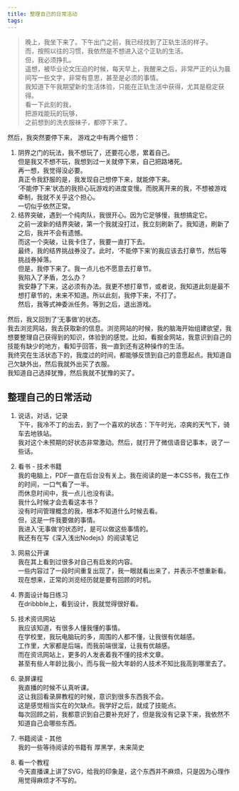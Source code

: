 ```yaml
---
title: 整理自己的日常活动
tags:
---
```



> 晚上，我坐下来了。下午出门之前，我已经找到了正轨生活的样子。  
而，按照以往的习惯，我依然是不想进入这个正轨的生活。  
但，我必须挣扎。  
遥想，被毕业论文压迫的时候，每天早上，我醒来之后，非常严正的认为晨间写一些文字，非常有意思，甚至是必须的事情。  
我知道下午我期望新的生活体验，只能在正轨生活中获得，尤其是稳定获得。  
看一下此刻的我，  
  把游戏能玩的玩够，  
  之前想到的洗衣服袜子，都停下来了。  

然后，我突然要停下来，
游戏之中有两个细节：  
  
  1. 阴界之门的玩法，我不想玩了，还要花心思，累着自己。  
     但是我又不想不玩，我想到过一关就停下来，自己把路堵死。  
     再一想，我觉得没必要。  
     真正令我舒服的是，我发现自己想停下来，就能停下来。  
     ‘不能停下来’状态的我担心玩游戏的进度变慢。而脱离开来的我，不想被游戏牵制，我就不关乎这个担心。  
     一切似乎依然正常。  
  2. 结界突破，遇到一个纯肉队，我很开心。因为它足够慢，我想搞定它。  
     之前一波新的结界突破，第一个我就没打过，我立刻刷新了。我知道，刷新了之后，我并不会有遗憾。  
     而这一个突破，让我卡住了，我要一直打下去。  
     最终，我的结界挑战券没了。此时，‘不能停下来’的我应该去打章节，然后等挑战券掉落。  
     但是，我停下来了。我一点儿也不愿意去打章节。  
     我陷入了矛盾，怎么办？  
     我安静了下来，这必须有办法。我更不想打章节，或者说，我知道此刻是最不想打章节的，未来不知道。所以此刻，我停下来，不打了。  
     然后，我等式神委派任务。等到之后，退出游戏。  

然后，我又回到了‘无事做’的状态。  
我去浏览网站，我去获取新的信息。浏览网站的时候，我的脑海开始组建欲望，我想要整理自己获得到的知识，体验到的感觉。比如，看掘金网站，我意识到自己的技能有缺少的地方，看知乎回答，我一直到还有这种操作的生活。  
我终究在生活状态下的，我度过的时间，都能够反馈到自己的意愿起点。我知道自己欠缺外出，然后我就外出买了衣服。  
我知道自己选择犹豫，然后我就不犹豫的买了。  

## 整理自己的日常活动  

1. 说话，对话，记录  
下午，我冷不丁的出去，到了一个喜欢的状态：下午时光，凉爽的天气下，骑车去地铁站。  
我对这个未预期的好状态非常激动。然后，就打开了微信语音记事本，说了一些话。

2. 看书 - 技术书籍   
我的电脑上，PDF一直在后台没有关上。我在阅读的是一本CSS书，我在工作的时间，一口气看了一半。  
而休息时间中，我一点儿也没有读。  
我什么时候才会去看这本书？  
没有时间管理概念的我，根本不知道什么时候去看。  
但，这是一件我要做的事情。  
我进入‘无事做’的状态时，是可以做这些事情的。   
我还有在写《深入浅出Nodejs》的阅读笔记

3. 网易公开课  
我在其上看到过很多对自己有启发的内容。  
一些内容过了一段时间重复出现了，我一眼就看出来了，并表示不想重新看。现在想来，正常的浏览经历就是要有回顾的时机。  

4. 界面设计每日练习   
在dribbble上，看到设计，我就觉得很好看。  

5. 技术资讯网站  
我应该知道，有很多人懂我懂的事情。  
在学校里，我玩电脑玩的多，周围的人都不懂，让我很有优越感。  
工作里，大家都是后端，而我前端很溜，让我有优越感。  
而在资讯网站上，更多的人发表着我不懂的技术文章。  
甚至有些人年龄比我小，而与我一般大年龄的人技术不知比我高到哪里去了。  

6. 录屏课程  
我直播的时候不认真听课。  
这让我回看录屏教程的时候，意识到很多东西我不会。  
这是感觉相当实在的欠缺点。我学好之后，就成了技能点。  
每次回顾之前，我都意识到自己要补充好了，但是我没有记录下来，我依然不知道自己会哪些东西。

7. 书籍阅读 - 其他  
我的一些等待阅读的书籍有 厚黑学，未来简史

8. 看一个教程  
今天直播课上讲了SVG，给我的印象是，这个东西并不麻烦，只是因为心理作用觉得麻烦才不写的。 
